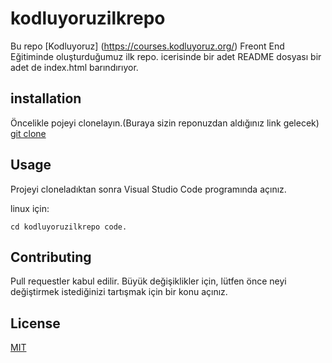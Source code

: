 # kodluyoruzilkrepo

 Bu repo [Kodluyoruz] (https://courses.kodluyoruz.org/)  Freont End  Eğitiminde oluşturduğumuz ilk repo. icerisinde bir adet README dosyası bir adet de index.html barındırıyor.

## installation

Öncelikle pojeyi clonelayın.(Buraya sizin reponuzdan aldığınız link gelecek)
[git clone](https://github.com/ismail1434/kodluyoruzilkrepo.git)

## Usage

Projeyi cloneladıktan sonra Visual Studio Code programında açınız.

linux için:
```
cd kodluyoruzilkrepo code.
```

## Contributing

Pull requestler kabul edilir. Büyük değişiklikler için, lütfen önce neyi değiştirmek istediğinizi tartışmak için bir konu açınız.

## License

[MIT](https://opensource.org/licenses/MIT)

